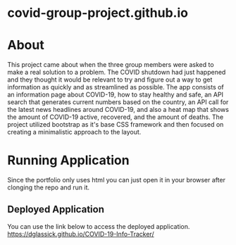 # covid-group-project.github.io

# About
This project came about when the three group members were asked to make a real solution to a problem. The COVID shutdown had just happened and they thought it would be relevant to try and figure out a way to get information as quickly and as streamlined as possible. The app consists of an information page about COVID-19, how to stay healthy and safe, an API search that generates current numbers based on the country, an API call for the latest news headlines around COVID-19, and also a heat map that shows the amount of COVID-19 active, recovered, and the amount of deaths. The project utilized bootstrap as it's base CSS framework and then focused on creating a minimalistic approach to the layout.

# Running Application
Since the portfolio only uses html you can just open it in your browser after clonging the repo and run it.

## Deployed Application

You can use the link below to access the deployed application.
https://dglassick.github.io/COVID-19-Info-Tracker/

